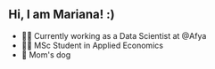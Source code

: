 ## Hi, I am Mariana! :)


* 👩‍💻 Currently working as a Data Scientist at @Afya
* 👩‍🎓 MSc Student in Applied Economics 
* 🐶 Mom's dog 

